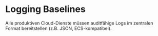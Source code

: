# Logging Baselines

Alle produktiven Cloud-Dienste müssen auditfähige Logs im zentralen Format bereitstellen (z.B. JSON, ECS-kompatibel).